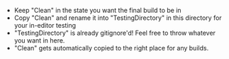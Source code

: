 
 - Keep "Clean" in the state you want the final build to be in
 - Copy "Clean" and rename it into "TestingDirectory" in this directory for your in-editor testing
 - "TestingDirectory" is already gitignore'd! Feel free to throw whatever you want in here.
 - "Clean" gets automatically copied to the right place for any builds.